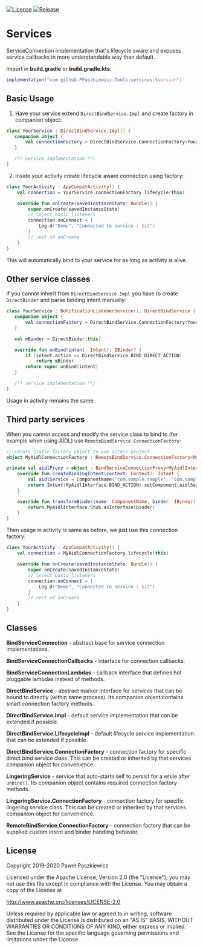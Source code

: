 [![License](https://img.shields.io/badge/License-Apache%202.0-blue.svg)](https://opensource.org/licenses/Apache-2.0)
[![Release](https://jitpack.io/v/PPaszkiewicz/Tools.svg)](https://jitpack.io/#PPaszkiewicz/Tools)

Services
=======

ServiceConnection implementation that's lifecycle aware and exposes service callbacks in more
understandable way than default.

Import in **build.gradle** or **build.gradle.kts**:
```gradle    
implementation("com.github.PPaszkiewicz.Tools:services:$version")
```

## Basic Usage
1. Have your service extend `DirectBindService.Impl` and create factory in companion object:
 ```kotlin
class YourService : DirectBindService.Impl() {
    companion object {
        val connectionFactory = DirectBindService.ConnectionFactory<YourService>()
    }

    /** service implementation **/
}
 ```
2. Inside your activity create lifecycle aware connection using factory:
```kotlin
class YourActivity : AppCompatActivity() {
    val connection = YourService.connectionFactory.lifecycle(this)

    override fun onCreate(savedInstanceState: Bundle?) {
        super.onCreate(savedInstanceState)
        // inject basic listeners
        connection.onConnect = {
            Log.d("Demo", "Connected to service : $it")
        }
        // rest of onCreate
    }
}
```
This will automatically bind to your service for as long as activity is alive.

## Other service classes

If you cannot inherit from `DirectBindService.Impl` you have to create `DirectBinder` and parse binding
intent manually:

 ```kotlin
class YourService : NotificationListenerService(), DirectBindService {
    companion object {
        val connectionFactory = DirectBindService.ConnectionFactory<YourService>()
    }

    val mBinder = DirectBinder(this)

    override fun onBind(intent: Intent): IBinder? {
        if (intent.action == DirectBindService.BIND_DIRECT_ACTION)
            return mBinder
        return super.onBind(intent)
    }

    /** service implementation **/
}
 ```

Usage in activity remains the same.

## Third party services

When you cannot access and modify the service class to bind to (for example when using AIDL) use
`RemoteBindService.ConnectionFactory`:

```kotlin
// create static factory object to use across project
object MyAidlConnectionFactory : RemoteBindService.ConnectionFactory<MyAidlInterface>(aidlProxy)

private val aidlProxy = object : BindServiceConnectionProxy<MyAidlInterface> {
    override fun createBindingIntent(context: Context): Intent {
        val aidlService = ComponentName("com.sample.sample", "com.sample.sample.MyAidlService")
        return Intent(MyAidlInterface.BIND_ACTION).setComponent(aidlService)
    }

    override fun transformBinder(name: ComponentName, binder: IBinder): MyAidlInterface {
        return MyAidlInterface.Stub.asInterface(binder)
    }
}
```

Then usage in activity is same as before, we just use this connection factory:

```kotlin
class YourActivity : AppCompatActivity() {
    val connection = MyAidlConnectionFactory.lifecycle(this)

    override fun onCreate(savedInstanceState: Bundle?) {
        super.onCreate(savedInstanceState)
        // inject basic listeners
        connection.onConnect = {
            Log.d("Demo", "Connected to service : $it")
        }
        // rest of onCreate
    }
}
```

## Classes

**BindServiceConnection** - abstract base for service connection implementations.

**BindServiceConnectionCallbacks** - interface for connection callbacks.

**BindServiceConnectionLambdas** - callback interface that defines hot pluggable lambdas instead of methods.

**DirectBindService** - abstract marker interface for services that can be bound to directly (within same process).
Its companion object contains smart connection factory methods.

**DirectBindService.Impl** - default service implementation that can be extended if possible.

**DirectBindService.LifecycleImpl** - default lifecycle service implementation that can be extended if possible.

**DirectBindService.ConnectionFactory** - connection factory for specific direct bind service class. This can be created or inherited by
that services companion object for convenience.

**LingeringService** - service that auto-starts self to persist for a while after `unbind()`.
Its companion object contains required connection factory methods.

**LingeringService.ConnectionFactory** - connection factory for specific lingering service class. This can be created or inherited by
that services companion object for convenience.

**RemoteBindService.ConnectionFactory** - connection factory that can be supplied custom intent and binder
handling behavior.

## License
Copyright 2019-2020 Paweł Paszkiewicz

Licensed under the Apache License, Version 2.0 (the "License");
you may not use this file except in compliance with the License.
You may obtain a copy of the License at

<http://www.apache.org/licenses/LICENSE-2.0>

Unless required by applicable law or agreed to in writing, software
distributed under the License is distributed on an "AS IS" BASIS,
WITHOUT WARRANTIES OR CONDITIONS OF ANY KIND, either express or implied.
See the License for the specific language governing permissions and
limitations under the License.
